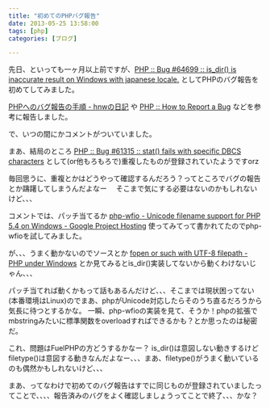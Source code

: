 ```yaml
---
title: "初めてのPHPバグ報告"
date: 2013-05-25 13:58:00
tags: [php]
categories: [ブログ]

---
```


先日、といっても一ヶ月以上前ですが、[PHP :: Bug #64699 :: is_dir() is inaccurate result on Windows with japanese locale.][1] としてPHPのバグ報告を初めてしてみました。

 [1]: https://bugs.php.net/bug.php?id=64699

[PHPへのバグ報告の手順 - hnwの日記][2] や [PHP :: How to Report a Bug][3] などを参考に報告しました。

 [2]: http://d.hatena.ne.jp/hnw/20081022
 [3]: https://bugs.php.net/how-to-report.php

で、いつの間にかコメントがついていました。

まあ、結局のところ [PHP :: Bug #61315 :: stat() fails with specific DBCS characters][4] として(or他もろもろで)重複したものが登録されていたようですorz

 [4]: https://bugs.php.net/bug.php?id=61315

毎回思うに、重複とかはどうやって確認するんだろう？ってところでバグの報告とか躊躇してしまうんだよなー　 そこまで気にする必要はないのかもしれないけど、、、

コメントでは、パッチ当てるか [php-wfio - Unicode filename support for PHP 5.4 on Windows - Google Project Hosting][5] 使ってみてって書かれてたのでphp-wfioを試してみました。

 [5]: https://code.google.com/p/php-wfio/

が、、、うまく動かないのでソースとか [fopen or such with UTF-8 filepath - PHP under Windows][6] とか見てみるとis_dir()実装してないから動くわけないじゃん、、、

 [6]: http://comments.gmane.org/gmane.comp.php.windows/18001

パッチ当てれば動くかもって話もあるんだけど、、、そこまでは現状困ってない(本番環境はLinux)のでまあ、phpがUnicode対応したらそのうち直るだろうから気長に待つとするかな。 一瞬、php-wfioの実装を見て、そうか！phpの拡張でmbstringみたいに標準関数をoverloadすればできるかも？とか思ったのは秘密だ。

これ、問題はFuelPHPの方どうするかなー？ is_dir()は意図しない動きするけどfiletype()は意図する動きなんだよなー、、、まあ、filetype()がうまく動いているのも偶然かもしれないけど、、、

まあ、ってなわけで初めてのバグ報告はすでに同じものが登録されていましたってことで、、、、報告済みのバグをよく確認しましょうってことで終了、、、かな？
